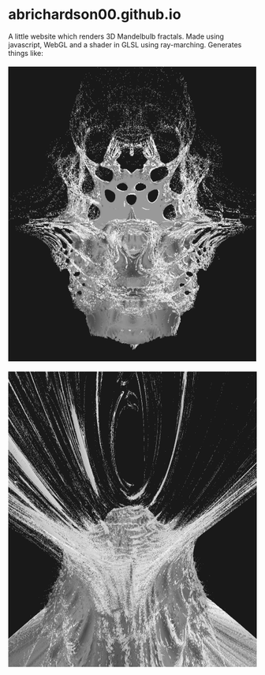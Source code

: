# abrichardson00.github.io
A little website which renders 3D Mandelbulb fractals. Made using javascript, WebGL and a shader in GLSL using ray-marching.
Generates things like:
<br><br>
<img src="fractal3.png" width="600" height="600">
<br><br>
<img src="fractal2.png" width="600" height="600">
